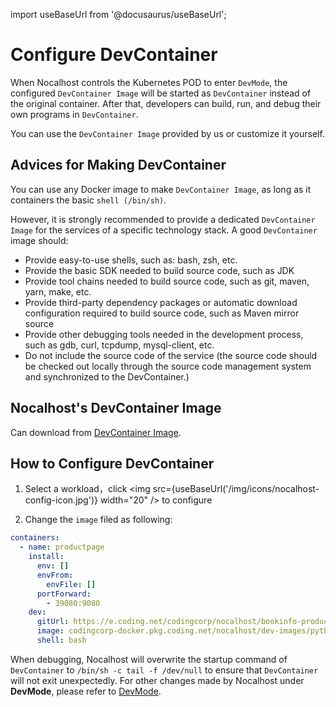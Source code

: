 import useBaseUrl from '@docusaurus/useBaseUrl';

# Configure DevContainer

When Nocalhost controls the Kubernetes POD to enter `DevMode`, the configured `DevContainer Image` will be started as `DevContainer` instead of the original container. After that, developers can build, run, and debug their own programs in `DevContainer`.

You can use the `DevContainer Image` provided by us or customize it yourself.

## Advices for Making DevContainer

You can use any Docker image to make `DevContainer Image`, as long as it containers the basic `shell (/bin/sh)`.

However, it is strongly recommended to provide a dedicated `DevContainer Image` for the services of a specific technology stack. A good `DevContainer` image should:

- Provide easy-to-use shells, such as: bash, zsh, etc.
- Provide the basic SDK needed to build source code, such as JDK
- Provide tool chains needed to build source code, such as git, maven, yarn, make, etc.
- Provide third-party dependency packages or automatic download configuration required to build source code, such as Maven mirror source
- Provide other debugging tools needed in the development process, such as gdb, curl, tcpdump, mysql-client, etc.
- Do not include the source code of the service (the source code should be checked out locally through the source code management system and synchronized to the DevContainer.)

## Nocalhost's DevContainer Image

Can download from [DevContainer Image](https://github.com/nocalhost/dev-container).

## How to Configure DevContainer

1. Select a workload，click <img src={useBaseUrl('/img/icons/nocalhost-config-icon.jpg')} width="20" /> to configure

2. Change the  `image` filed as following:

```yml {11}
containers:
  - name: productpage
    install:
      env: []
      envFrom:
        envFile: []
      portForward:
        - 39080:9080
    dev:
      gitUrl: https://e.coding.net/codingcorp/nocalhost/bookinfo-productpage.git
      image: codingcorp-docker.pkg.coding.net/nocalhost/dev-images/python:3.7.7-slim-productpage
      shell: bash
```

When debugging, Nocalhost will overwrite the startup command of `DevContainer` to `/bin/sh -c tail -f /dev/null` to ensure that `DevContainer` will not exit unexpectedly. For other changes made by Nocalhost under **DevMode**, please refer to [DevMode](../concepts/how-it-works#devmode).